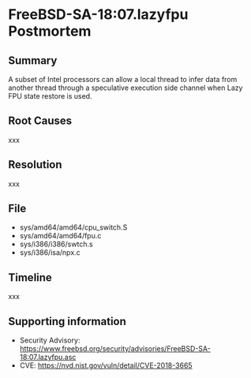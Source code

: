 # FreeBSD-SA-18:07.lazyfpu Postmortem

## Summary

A subset of Intel processors can allow a local thread to infer data from another thread through a speculative execution side channel when Lazy FPU state restore is used.

## Root Causes

xxx

## Resolution

xxx

## File

* sys/amd64/amd64/cpu_switch.S
* sys/amd64/amd64/fpu.c
* sys/i386/i386/swtch.s
* sys/i386/isa/npx.c

## Timeline

xxx

## Supporting information

* Security Advisory: https://www.freebsd.org/security/advisories/FreeBSD-SA-18:07.lazyfpu.asc
* CVE: https://nvd.nist.gov/vuln/detail/CVE-2018-3665
